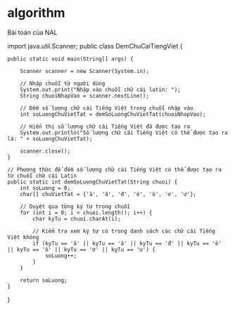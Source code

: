# algorithm
Bài toán của NAL

import java.util.Scanner;
public class DemChuCaiTiengViet {
   
    public static void main(String[] args) {
       
        Scanner scanner = new Scanner(System.in);

        // Nhập chuỗi từ người dùng
        System.out.print("Nhập vào chuỗi chữ cái latin: ");
        String chuoiNhapVao = scanner.nextLine();

        // Đếm số lượng chữ cái Tiếng Việt trong chuỗi nhập vào
        int soLuongChuVietTat = demSoLuongChuVietTat(chuoiNhapVao);

        // Hiển thị số lượng chữ cái Tiếng Việt đã được tạo ra
        System.out.println("Số lượng chữ cái Tiếng Việt có thể được tạo ra là: " + soLuongChuVietTat);

        scanner.close();
    }

    // Phương thức để đếm số lượng chữ cái Tiếng Việt có thể được tạo ra từ chuỗi chữ cái Latin
    public static int demSoLuongChuVietTat(String chuoi) {
        int soLuong = 0;
        char[] chuVietTat = {'ă', 'â', 'đ', 'ê', 'ô', 'ơ', 'ư'};

        // Duyệt qua từng ký tự trong chuỗi
        for (int i = 0; i < chuoi.length(); i++) {
            char kyTu = chuoi.charAt(i);

            // Kiểm tra xem ký tự có trong danh sách các chữ cái Tiếng Việt không
            if (kyTu == 'ă' || kyTu == 'â' || kyTu == 'đ' || kyTu == 'ê' || kyTu == 'ô' || kyTu == 'ơ' || kyTu == 'ư') {
                soLuong++;
            }
        }

        return soLuong;
    }
}

